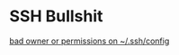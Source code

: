# SSH Bullshit 

[bad owner or permissions on ~/.ssh/config](https://serverfault.com/questions/253313/ssh-returns-bad-owner-or-permissions-on-ssh-config#:~:text=These%20commands%20should%20fix%20the%20permission%20problem%3A%20chown,more%20files%20are%20affected%2C%20replace%20config%20with%20%2A.)
